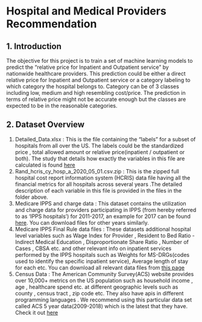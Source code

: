 # Hospital and Medical Providers Recommendation
## 1. Introduction
The objective for this project is to train a set of machine learning models to predict the “relative price for Inpatient and Outpatient service” by nationwide healthcare providers. This prediction could be either a direct relative price for Inpatient and Outpatient service or a category labeling to which category the hospital belongs to. Category can be of 3 classes including low, medium and high resembling cost/price. The prediction in terms of relative price might not be accurate enough but the classes are expected to be in the reasonable categories.
## 2. Dataset Overview
1)	Detailed_Data.xlsx : This is the file containing the “labels” for a subset of hospitals from all over the US. The labels could be the standardized price , total allowed amount or relative price(inpatient / outpatient or both). The study that details how exactly the variables in this file are calculated is found [here](https://www.rand.org/health-care/projects/price-transparency/hospital-pricing/round2.html)
2)	Rand_hcris_cy_hosp_a_2020_05_01.csv.zip : This is the zipped full hospital cost report information system (HCRIS) data file having all the financial metrics for all hospitals across several years .The detailed description of each variable in this file is provided in the files in the folder above.
3)	Medicare IPPS and charge data : This dataset contains the utilization and charge data for providers participating in IPPS (from hereby referred to as ‘IPPS hospitals’) for 2011-2017, an example for 2017 can be found [here](https://www.cms.gov/Research-Statistics-Data-and-Systems/Statistics-Trends-and-Reports/Medicare-Provider-Charge-Data/Inpatient2017). You can download files for other years similarly.
4)	Medicare IPPS Final Rule data files : These datasets additional hospital level variables such as Wage Index for Provider , Resident to Bed Ratio - Indirect Medical Education , Disproportionate Share Ratio , Number of Cases , CBSA etc. and other relevant info on inpatient services performed by the IPPS hospitals such as Weights for MS-DRGs(codes used to identify the specific inpatient service), Average length of stay for each etc. You can download all relevant data files from [this page](https://www.cms.gov/Medicare/Medicare-Fee-for-Service-Payment/AcuteInpatientPPS/FY2020-IPPS-Final-Rule-Home-Page-Items/FY2020-IPPS-Final-Rule-Data-Files)
5)	Census Data : The American Community Survey(ACS) website provides over 10,000+ metrics on the US  population such as household income , age , healthcare spend etc. at different geographic levels such as county , census tract , zip code etc. They also have apis in different programming languages . We recommend using this particular data set called ACS 5 year data(2009-2018) which is the latest that they have. Check it out [here](https://www.census.gov/data/developers/data-sets/acs-5year.html)
